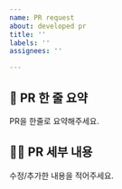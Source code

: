 ```yaml
---
name: PR request
about: developed pr
title: ''
labels: ''
assignees: ''

---
```


## 🚅 PR 한 줄 요약

PR을 한줄로 요약해주세요.

## 🧑‍💻 PR 세부 내용

수정/추가한 내용을 적어주세요.
